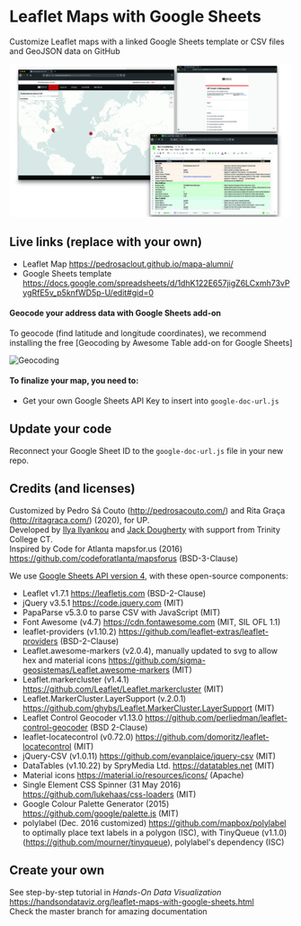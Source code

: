 # Leaflet Maps with Google Sheets
Customize Leaflet maps with a linked Google Sheets template or CSV files and GeoJSON data on GitHub

![Preview](preview.jpg)

## Live links (replace with your own)
- Leaflet Map https://pedrosaclout.github.io/mapa-alumni/
- Google Sheets template https://docs.google.com/spreadsheets/d/1dhK122E657jigZ6LCxmh73vPygRfE5v_p5knfWD5p-U/edit#gid=0

#### Geocode your address data with Google Sheets add-on
To geocode (find latitude and longitude coordinates), we recommend installing the free [Geocoding by Awesome Table add-on for Google Sheets]

![Geocoding](geocode.png)

#### To finalize your map, you need to:
- Get your own Google Sheets API Key to insert into `google-doc-url.js`

## Update your code
Reconnect your Google Sheet ID to the `google-doc-url.js` file in your new repo.

## Credits (and licenses)
Customized by Pedro Sá Couto (http://pedrosacouto.com/) and Rita Graça (http://ritagraca.com/) (2020), for UP.<br>
Developed by [Ilya Ilyankou](https://github.com/ilyankou) and [Jack Dougherty](https://github.com/jackdougherty) with support from Trinity College CT.<br>
Inspired by Code for Atlanta mapsfor.us (2016) https://github.com/codeforatlanta/mapsforus (BSD-3-Clause)

We use [Google Sheets API version 4](https://developers.google.com/sheets/api), with these open-source components:

- Leaflet v1.7.1 https://leafletjs.com (BSD-2-Clause)
- jQuery v3.5.1 https://code.jquery.com (MIT)
- PapaParse v5.3.0 to parse CSV with JavaScript (MIT)
- Font Awesome (v4.7) https://cdn.fontawesome.com (MIT, SIL OFL 1.1)
- leaflet-providers (v1.10.2) https://github.com/leaflet-extras/leaflet-providers (BSD-2-Clause)
- Leaflet.awesome-markers (v2.0.4), manually updated to svg to allow hex and material icons https://github.com/sigma-geosistemas/Leaflet.awesome-markers (MIT)
- Leaflet.markercluster (v1.4.1) https://github.com/Leaflet/Leaflet.markercluster (MIT)
- Leaflet.MarkerCluster.LayerSupport (v.2.0.1) https://github.com/ghybs/Leaflet.MarkerCluster.LayerSupport (MIT)
- Leaflet Control Geocoder v1.13.0 https://github.com/perliedman/leaflet-control-geocoder (BSD 2-Clause)
- leaflet-locatecontrol (v0.72.0) https://github.com/domoritz/leaflet-locatecontrol (MIT)
- jQuery-CSV (v1.0.11) https://github.com/evanplaice/jquery-csv (MIT)
- DataTables (v1.10.22) by SpryMedia Ltd. https://datatables.net (MIT)
- Material icons https://material.io/resources/icons/ (Apache)
- Single Element CSS Spinner (31 May 2016) https://github.com/lukehaas/css-loaders (MIT)
- Google Colour Palette Generator (2015) https://github.com/google/palette.js (MIT)
- polylabel (Dec. 2016 customized) https://github.com/mapbox/polylabel to optimally place text labels in a polygon (ISC), with TinyQueue (v1.1.0) (https://github.com/mourner/tinyqueue), polylabel's dependency (ISC)

## Create your own
See step-by-step tutorial in *Hands-On Data Visualization* https://handsondataviz.org/leaflet-maps-with-google-sheets.html<br>
Check the master branch for amazing documentation
